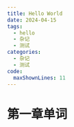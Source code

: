 ```yaml
---
title: Hello World
date: 2024-04-15
tags:
  - hello
  - 杂记
  - 测试
categories:
  - 杂记
  - 测试
code:
  maxShownLines: 11
---
```

# 第一章单词

